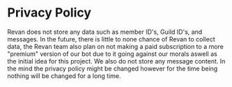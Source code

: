 # Privacy Policy

Revan does not store any data such as member ID's, Guild ID's, and messages. In the future, there is little to none chance of Revan to collect data, the Revan team also plan on not making a paid subscription to a more "premium" version of our bot due to it going against our morals aswell as the initial idea for this project. We also do not store any message content. In the mind the privacy policy might be changed however for the time being nothing will be changed for a long time.
